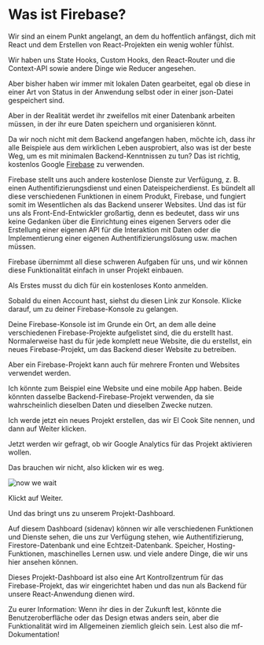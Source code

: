 # Was ist Firebase?

Wir sind an einem Punkt angelangt, an dem du hoffentlich anfängst, dich mit React und dem Erstellen von React-Projekten ein wenig wohler fühlst.

Wir haben uns State Hooks, Custom Hooks, den React-Router und die Context-API sowie andere Dinge wie Reducer angesehen.

Aber bisher haben wir immer mit lokalen Daten gearbeitet, egal ob diese in einer Art von Status in der Anwendung selbst oder in einer json-Datei gespeichert sind.


Aber in der Realität werdet ihr zweifellos mit einer Datenbank arbeiten müssen, in der ihr eure Daten speichern und organisieren könnt.

Da wir noch nicht mit dem Backend angefangen haben, möchte ich, dass ihr alle Beispiele aus dem wirklichen Leben ausprobiert, also was ist der beste Weg, um es mit minimalen Backend-Kenntnissen zu tun? Das ist richtig, kostenlos Google [Firebase](https://firebase.google.com/) zu verwenden.


Firebase stellt uns auch andere kostenlose Dienste zur Verfügung, z. B. einen Authentifizierungsdienst und einen Dateispeicherdienst. Es bündelt all diese verschiedenen Funktionen in einem Produkt, Firebase, und fungiert somit im Wesentlichen als das Backend unserer Websites. Und das ist für uns als Front-End-Entwickler großartig, denn es bedeutet, dass wir uns keine Gedanken über die Einrichtung eines eigenen Servers oder die Erstellung einer eigenen API für die Interaktion mit Daten oder die Implementierung einer eigenen Authentifizierungslösung usw. machen müssen.

Firebase übernimmt all diese schweren Aufgaben für uns, und wir können diese Funktionalität einfach in unser Projekt einbauen.


Als Erstes musst du dich für ein kostenloses Konto anmelden.

Sobald du einen Account hast, siehst du diesen Link zur Konsole. Klicke darauf, um zu deiner Firebase-Konsole zu gelangen.

Deine Firebase-Konsole ist im Grunde ein Ort, an dem alle deine verschiedenen Firebase-Projekte aufgelistet sind, die du erstellt hast. Normalerweise hast du für jede komplett neue Website, die du erstellst, ein neues Firebase-Projekt, um das Backend dieser Website zu betreiben.


Aber ein Firebase-Projekt kann auch für mehrere Fronten und Websites verwendet werden.

Ich könnte zum Beispiel eine Website und eine mobile App haben. Beide könnten dasselbe Backend-Firebase-Projekt verwenden, da sie wahrscheinlich dieselben Daten und dieselben Zwecke nutzen.


Ich werde jetzt ein neues Projekt erstellen, das wir El Cook Site nennen, und dann auf Weiter klicken.

Jetzt werden wir gefragt, ob wir Google Analytics für das Projekt aktivieren wollen.

Das brauchen wir nicht, also klicken wir es weg.

![now we wait](./images/wait.webp)


Klickt auf Weiter.

Und das bringt uns zu unserem Projekt-Dashboard.

Auf diesem Dashboard (sidenav) können wir alle verschiedenen Funktionen und Dienste sehen, die uns zur Verfügung stehen, wie Authentifizierung, Firestore-Datenbank und eine Echtzeit-Datenbank. Speicher, Hosting-Funktionen, maschinelles Lernen usw. und viele andere Dinge, die wir uns hier ansehen können.


Dieses Projekt-Dashboard ist also eine Art Kontrollzentrum für das Firebase-Projekt, das wir eingerichtet haben und das nun als Backend für unsere React-Anwendung dienen wird.


Zu eurer Information: Wenn ihr dies in der Zukunft lest, könnte die Benutzeroberfläche oder das Design etwas anders sein, aber die Funktionalität wird im Allgemeinen ziemlich gleich sein. Lest also die mf-Dokumentation!
